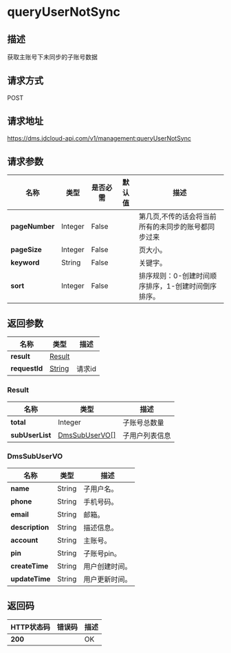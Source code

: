 # queryUserNotSync


## 描述
获取主账号下未同步的子账号数据

## 请求方式
POST

## 请求地址
https://dms.jdcloud-api.com/v1/management:queryUserNotSync


## 请求参数
|名称|类型|是否必需|默认值|描述|
|---|---|---|---|---|
|**pageNumber**|Integer|False| |第几页,不传的话会将当前所有的未同步的账号都同步过来|
|**pageSize**|Integer|False| |页大小。|
|**keyword**|String|False| |关键字。|
|**sort**|Integer|False| |排序规则：0-创建时间顺序排序，1-创建时间倒序排序。|


## 返回参数
|名称|类型|描述|
|---|---|---|
|**result**|[Result](queryusernotsync#result)| |
|**requestId**|[String](queryusernotsync#result)|请求id|

### <div id="result">Result</div>
|名称|类型|描述|
|---|---|---|
|**total**|Integer|子账号总数量|
|**subUserList**|[DmsSubUserVO[]](queryusernotsync#dmssubuservo)|子用户列表信息|
### <div id="dmssubuservo">DmsSubUserVO</div>
|名称|类型|描述|
|---|---|---|
|**name**|String|子用户名。|
|**phone**|String|手机号码。|
|**email**|String|邮箱。|
|**description**|String|描述信息。|
|**account**|String|主账号。|
|**pin**|String|子账号pin。|
|**createTime**|String|用户创建时间。|
|**updateTime**|String|用户更新时间。|

## 返回码
|HTTP状态码|错误码|描述|
|---|---|---|
|**200**||OK|
